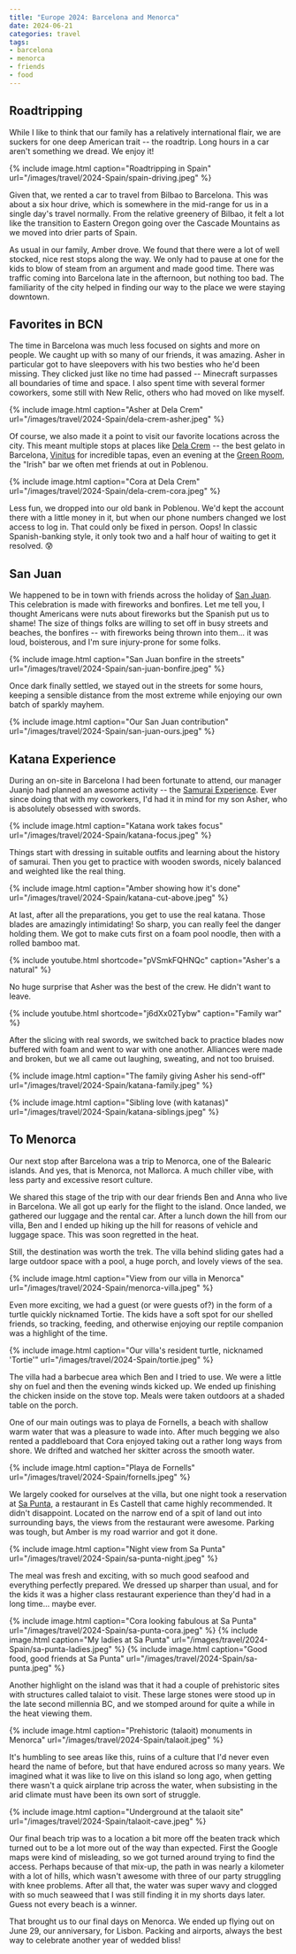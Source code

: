 ```yaml
---
title: "Europe 2024: Barcelona and Menorca"
date: 2024-06-21
categories: travel
tags:
- barcelona
- menorca
- friends
- food
---
```


## Roadtripping

While I like to think that our family has a relatively international flair, we
are suckers for one deep American trait -- the roadtrip. Long hours in a car
aren't something we dread. We enjoy it!

{% include image.html caption="Roadtripping in Spain"
url="/images/travel/2024-Spain/spain-driving.jpeg" %}

Given that, we rented a car to travel from Bilbao to Barcelona. This was about a
six hour drive, which is somewhere in the mid-range for us in a single day's
travel normally. From the relative greenery of Bilbao, it felt a lot like the
transition to Eastern Oregon going over the Cascade Mountains as we moved into
drier parts of Spain.

As usual in our family, Amber drove. We found that there were a lot of well
stocked, nice rest stops along the way. We only had to pause at one for the kids
to blow of steam from an argument and made good time. There was traffic coming
into Barcelona late in the afternoon, but nothing too bad. The familiarity of
the city helped in finding our way to the place we were staying downtown.

## Favorites in BCN

The time in Barcelona was much less focused on sights and more on people. We
caught up with so many of our friends, it was amazing. Asher in particular got
to have sleepovers with his two besties who he'd been missing. They clicked just
like no time had passed -- Minecraft surpasses all boundaries of time and space.
I also spent time with several former coworkers, some still with New Relic,
others who had moved on like myself.

{% include image.html caption="Asher at Dela Crem"
url="/images/travel/2024-Spain/dela-crem-asher.jpeg" %}

Of course, we also made it a point to visit our favorite locations across the
city. This meant multiple stops at places like [Dela
Crem](https://delacrem.cat/) -- the best gelato in Barcelona,
[Vinitus](https://www.laflautagroup.com/en) for incredible tapas, even an
evening at the [Green Room](https://www.greenroombarcelona.com/), the "Irish"
bar we often met friends at out in Poblenou.

{% include image.html caption="Cora at Dela Crem"
url="/images/travel/2024-Spain/dela-crem-cora.jpeg" %}

Less fun, we dropped into our old bank in Poblenou. We'd kept the account there
with a little money in it, but when our phone numbers changed we lost access to
log in. That could only be fixed in person. Oops! In classic Spanish-banking
style, it only took two and a half hour of waiting to get it resolved. 😰

## San Juan

We happened to be in town with friends across the holiday of [San
Juan](https://en.wikipedia.org/wiki/Saint_John%27s_Eve#Spain). This celebration
is made with fireworks and bonfires. Let me tell you, I thought Americans were
nuts about fireworks but the Spanish put us to shame! The size of things folks
are willing to set off in busy streets and beaches, the bonfires -- with
fireworks being thrown into them... it was loud, boisterous, and I'm sure
injury-prone for some folks.

{% include image.html caption="San Juan bonfire in the streets"
url="/images/travel/2024-Spain/san-juan-bonfire.jpeg" %}

Once dark finally settled, we stayed out in the streets for some hours, keeping
a sensible distance from the most extreme while enjoying our own batch of
sparkly mayhem.

{% include image.html caption="Our San Juan contribution"
url="/images/travel/2024-Spain/san-juan-ours.jpeg" %}

## Katana Experience

During an on-site in Barcelona I had been fortunate to attend, our manager
Juanjo had planned an awesome activity -- the [Samurai
Experience](https://samuraiexperience.es/en/). Ever since doing that with my
coworkers, I'd had it in mind for my son Asher, who is absolutely obsessed with
swords.

{% include image.html caption="Katana work takes focus"
url="/images/travel/2024-Spain/katana-focus.jpeg" %}

Things start with dressing in suitable outfits and learning about the history of
samurai. Then you get to practice with wooden swords, nicely balanced and
weighted like the real thing.

{% include image.html caption="Amber showing how it's done"
url="/images/travel/2024-Spain/katana-cut-above.jpeg" %}

At last, after all the preparations, you get to use the real katana. Those
blades are amazingly intimidating! So sharp, you can really feel the danger
holding them. We got to make cuts first on a foam pool noodle, then with a
rolled bamboo mat.

{% include youtube.html shortcode="pVSmkFQHNQc" caption="Asher's a natural" %}

No huge surprise that Asher was the best of the crew. He didn't want to leave.

{% include youtube.html shortcode="j6dXx02Tybw" caption="Family war" %}

After the slicing with real swords, we switched back to practice blades now
buffered with foam and went to war with one another. Alliances were made and
broken, but we all came out laughing, sweating, and not too bruised.

{% include image.html caption="The family giving Asher his send-off"
url="/images/travel/2024-Spain/katana-family.jpeg" %}

{% include image.html caption="Sibling love (with katanas)"
url="/images/travel/2024-Spain/katana-siblings.jpeg" %}

## To Menorca

Our next stop after Barcelona was a trip to Menorca, one of the Balearic
islands. And yes, that is Menorca, not Mallorca. A much chiller vibe, with less
party and excessive resort culture.

We shared this stage of the trip with our dear friends Ben and Anna who live in
Barcelona. We all got up early for the flight to the island. Once landed, we
gathered our luggage and the rental car. After a lunch down the hill from our
villa, Ben and I ended up hiking up the hill for reasons of vehicle and luggage
space. This was soon regretted in the heat.

Still, the destination was worth the trek. The villa behind sliding gates had a
large outdoor space with a pool, a huge porch, and lovely views of the sea.

{% include image.html caption="View from our villa in Menorca"
url="/images/travel/2024-Spain/menorca-villa.jpeg" %}

Even more exciting, we had a guest (or were guests of?) in the form of a turtle
quickly nicknamed Tortie. The kids have a soft spot for our shelled friends, so
tracking, feeding, and otherwise enjoying our reptile companion was a highlight
of the time.

{% include image.html caption="Our villa's resident turtle, nicknamed 'Tortie'"
url="/images/travel/2024-Spain/tortie.jpeg" %}

The villa had a barbecue area which Ben and I tried to use. We were a little shy
on fuel and then the evening winds kicked up. We ended up finishing the chicken
inside on the stove top. Meals were taken outdoors at a shaded table on the
porch.

One of our main outings was to playa de Fornells, a beach with shallow warm
water that was a pleasure to wade into. After much begging we also rented a
paddleboard that Cora enjoyed taking out a rather long ways from shore. We
drifted and watched her skitter across the smooth water.

{% include image.html caption="Playa de Fornells"
url="/images/travel/2024-Spain/fornells.jpeg" %}

We largely cooked for ourselves at the villa, but one night took a reservation
at [Sa Punta](https://www.sapuntamenorca.com/), a restaurant in Es Castell that
came highly recommended. It didn't disappoint. Located on the narrow end of a
spit of land out into surrounding bays, the views from the restaurant were
awesome. Parking was tough, but Amber is my road warrior and got it done.

{% include image.html caption="Night view from Sa Punta"
url="/images/travel/2024-Spain/sa-punta-night.jpeg" %}

The meal was fresh and exciting, with so much good seafood and everything
perfectly prepared. We dressed up sharper than usual, and for the kids it was a
higher class restaurant experience than they'd had in a long time... maybe ever.

{% include image.html caption="Cora looking fabulous at Sa Punta"
url="/images/travel/2024-Spain/sa-punta-cora.jpeg" %}
{% include image.html caption="My ladies at Sa Punta"
url="/images/travel/2024-Spain/sa-punta-ladies.jpeg" %}
{% include image.html caption="Good food, good friends at Sa Punta"
url="/images/travel/2024-Spain/sa-punta.jpeg" %}

Another highlight on the island was that it had a couple of prehistoric sites
with structures called talaiot to visit. These large stones were stood up in the
late second millennia BC, and we stomped around for quite a while in the heat
viewing them.

{% include image.html caption="Prehistoric (talaoit) monuments in Menorca"
url="/images/travel/2024-Spain/talaoit.jpeg" %}

It's humbling to see areas like this, ruins of a culture that I'd never even
heard the name of before, but that have endured across so many years. We
imagined what it was like to live on this island so long ago, when getting there
wasn't a quick airplane trip across the water, when subsisting in the arid
climate must have been its own sort of struggle.

{% include image.html caption="Underground at the talaoit site"
url="/images/travel/2024-Spain/talaoit-cave.jpeg" %}

Our final beach trip was to a location a bit more off the beaten track which
turned out to be a lot more out of the way than expected. First the Google maps
were kind of misleading, so we got turned around trying to find the access.
Perhaps because of that mix-up, the path in was nearly a kilometer with a lot of
hills, which wasn't awesome with three of our party struggling with knee
problems. After all that, the water was super wavy and clogged with so much
seaweed that I was still finding it in my shorts days later. Guess not every
beach is a winner.

That brought us to our final days on Menorca. We ended up flying out on June 29,
our anniversary, for Lisbon. Packing and airports, always the best way to
celebrate another year of wedded bliss!
